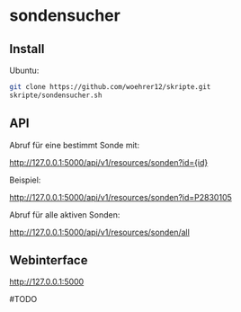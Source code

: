 # sondensucher

## Install

Ubuntu:
```bash
git clone https://github.com/woehrer12/skripte.git
skripte/sondensucher.sh
```

## API
Abruf für eine bestimmt Sonde mit:

http://127.0.0.1:5000/api/v1/resources/sonden?id={id}

Beispiel:

http://127.0.0.1:5000/api/v1/resources/sonden?id=P2830105

Abruf für alle aktiven Sonden:

http://127.0.0.1:5000/api/v1/resources/sonden/all


## Webinterface

http://127.0.0.1:5000

#TODO